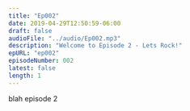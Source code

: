 ```yaml
---
title: "Ep002"
date: 2019-04-29T12:50:59-06:00
draft: false
audioFile: "../audio/Ep002.mp3"
description: "Welcome to Episode 2 - Lets Rock!"
epURL: "ep002"
episodeNumber: 002
latest: false
length: 1
---
```


blah episode 2

